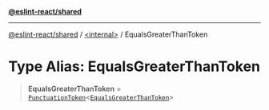 [**@eslint-react/shared**](../../README.md)

***

[@eslint-react/shared](../../README.md) / [\<internal\>](../README.md) / EqualsGreaterThanToken

# Type Alias: EqualsGreaterThanToken

> **EqualsGreaterThanToken** = [`PunctuationToken`](../interfaces/PunctuationToken.md)\<[`EqualsGreaterThanToken`](../enumerations/SyntaxKind.md#equalsgreaterthantoken)\>
